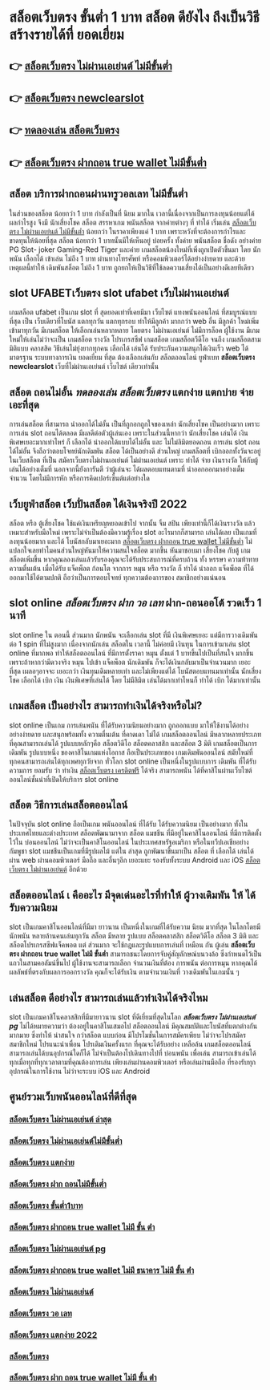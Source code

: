 # สล็อตเว็บตรง ขั้นต่ำ 1 บาท สล็อต  ดียังไง ถึงเป็นวิธีสร้างรายได้ที่ ยอดเยี่ยม 

## 👉 [สล็อตเว็บตรง ไม่ผ่านเอเย่นต์ ไม่มีขั้นต่ำ](https://m.gamblerape.com/login?action=login)
## 👉 [สล็อตเว็บตรง newclearslot](https://www.gamblerape.com/)
## 👉 [ทดลองเล่น สล็อตเว็บตรง](https://m.gamblerape.com/login?action=register)
## 👉 [สล็อตเว็บตรง ฝากถอน true wallet ไม่มีขั้นต่ำ](https://m.gamblerape.com/login?action=login)

## สล็อต  บริการฝากถอนผ่านทรูวอลเลท ไม่มีขั้นต่ำ 

ในส่วนของสล็อต  น้อยกว่า   1 บาท กำลังเป็นที่ นิยม มากใน เวลานี้เนื่องจากเป็นการลงทุนน้อยแต่ได้ผลกำไรสูง จึงมี นักเสี่ยงโชค สล็อต สรรหาเกม พนันสล็อต จากค่ายต่างๆ ที่ ทำได้  เริ่มเล่น [สล็อตเว็บตรง ไม่ผ่านเอเย่นต์ ไม่มีขั้นต่ำ](https://www.gamblerape.com/) น้อยกว่า   ในราคาเพียงแค่ 1 บาท เพราะหวังที่จะต้องการกำไรและขาดทุนให้น้อยที่สุด สล็อต  น้อยกว่า   1 บาทนั้นมีให้เห็นอยู่ บ่อยครั้ง  ทั้งค่าย พนันสล็อต ชื่อดัง อย่างค่าย PG Slot- joker Gaming-Red Tiger และค่าย เกมสล็อตน้องใหม่ที่เพิ่งถูกเปิดตัวขึ้นมา โดย นักพนัน   เลือกได้ เข้าเล่น ไม่ถึง 1 บาท ผ่านทางโทรศัพท์ หรือคอมพิวเตอร์ได้อย่างง่ายดาย และด้วยเหตุผลนี้ทำให้ เดิมพันสล็อต ไม่ถึง  1 บาท ถูกยกให้เป็นวิธีที่ใช้ลดความเสี่ยงได้เป็นอย่างดีเลยทีเดียว


##  slot   UFABETเว็บตรง  slot  ufabet เว็บไม่ผ่านเอเย่นต์

 เกมสล็อต ufabet  เป็นเกม slot ที่ สุดยอดเท่าที่เคยมีมา เว็บไซต์   แทงพนันออนไลน์ ที่สมบูรณ์แบบที่สุด เป็น เว็บเดียวที่โบนัส แตกทุกวัน แตกทุกรอบ ทำให้มีลูกค้า มากกว่า web อื่น มีลูกค้า ใหม่เพิ่มเข้ามาทุกวัน มีเกมสล็อต ให้เลือกเล่นหลากหลาย  โดยตรง ไม่ผ่านเอเย่นต์  ไม่มีการล็อค  ผู้ใช้งาน  มีเกมใหม่ให้เล่นไม่ว่าจะเป็น  เกมสล็อต รางวัล  โปรเกรสซีฟ เกมสล็อต  เกมสล็อตวีดีโอ จนถึง เกมสล็อตสามมิติแบบ คลาสสิค วิธีเล่นไม่ยุ่งยากทุกคน เลือกได้ เล่นได้ รับประกันความสนุกได้เงินเร็ว  web  ได้มาตรฐาน ระบบทางการเงิน ยอดเยี่ยม ที่สุด ต้องเลือกเล่นกับ  สล็อตออนไลน์   ยูฟ่าเบท **สล็อตเว็บตรง newclearslot**   เว็บที่ไม่ผ่านเอเย่นต์ เว็บไซต์  เดียวเท่านั้น


## สล็อต ถอนไม่อั้น ***ทดลองเล่น สล็อตเว็บตรง*** แตกง่าย แตกบ่าย จ่ายเอะที่สุด

การเล่นสล็อต ที่สามารถ  นำออกได้ไม่อั้น  เป็นที่ถูกอกถูกใจของเหล่า นักเสี่ยงโชค เป็นอย่างมาก เพราะการเล่น slot   ถอนได้ตลอด  มีผลดีต่อตัวผู้เล่นเอง เพราะในส่วนนี้หากว่า นักเสี่ยงโชค เล่นได้ เงินพิเศษเยอะมากเท่าไหร่ ก็ เลือกได้   นำออกได้แบบได้ไม่อั้น และ ไม่ไม่ลิมิตยอดถอน  การเล่น slot  ถอนได้ไม่อั้น จึงถือว่าตอบโจทย์นักเดิมพัน  สล็อต ได้เป็นอย่างดี ส่วนใหญ่  เกมสล็อตที่  เบิกออกทั้งวันจะอยู่ในเว็บสล็อต ที่เป็น  สมัครเว็บตรงไม่ผ่านเอเย่นต์   ไม่ผ่านเอเย่นต์  เพราะ ทำได้ จ่าย เงินรางวัล ให้กับผู้เล่นได้อย่างเต็มที่ นอกจากนี้ยังการันตี  ว่าผู้เล่นจะ ได้ผลตอบแทนตามที่ นำออกออกมาอย่างเต็มจำนวน โดยไม่มีการหัก หรือการคิดเปอร์เซ็นต์แต่อย่างใด 


## เว็บยูฟ่าสล็อต  เว็บปั่นสล็อต ได้เงินจริงปี 2022

สล็อต หรือ ตู้เสี่ยงโชค ใช้แค่เงินเหรียญหยอดเข้าไป จากนั้น จิ้ม  สปิน  เพียงเท่านี้ก็ได้เงินรางวัล แล้ว เหมาะสำหรับมือใหม่  เพราะไม่จำเป็นต้องมีความรู้เรื่อง slot อะไรมากก็สามารถ เล่นได้เลย เป็นเกมที่ลงทุนน้อยมาก และได้ โบนัสกลับมาเยอะมาก [สล็อตเว็บตรง ฝากถอน true wallet ไม่มีขั้นต่ำ](https://m.gamblerape.com/login?action=register) ไม่แปลกใจเลยทำไมคนส่วนใหญ่หันมาให้ความสนใจสล็อต มากขึ้น หันมาชอบมา เสี่ยงโชค กับตู้  เกมสล็อตเพิ่มขึ้น หากคุณลองเล่นแล้วรับรองคุณจะได้รับประสบการณ์ที่ครบถ้วน ทั้ง หรรษา ความท้าทาย ความตื่นเต้น เมื่อได้รับ แจ็คพ็อต ก้อนโต จากการ หมุน หรือ รางวัล  ก็ ทำได้  นำออก แจ็คพ็อต ที่ได้ออกมาใช้ได้ตามปกติ ถือว่าเป็นการตอบโจทย์ ทุกความต้องการของ สมาชิกอย่างแน่นอน 


##  slot online  ***สล็อตเว็บตรง ฝาก วอ เลท***  ฝาก-ถอนออโต้ รวดเร็ว 1 นาที

 slot online ใน ตอนนี้   ส่วนมาก  นักพนัน จะเลือกเล่น  slot ที่มี เงินพิเศษเยอะ แต่มีการวางเดิมพัน ต่อ 1  spin ที่ไม่สูงมาก เนื่องจากนักเล่น  สล็อตใน เวลานี้ ไม่ค่อยมี เงินทุน ในการเข้ามาเล่น slot online ที่มากพอ ทำให้สล็อตออนไลน์ ที่มีการตั้งราคา หมุน  ตั้งแต่ 1 บาทขึ้นไปเป็นที่สนใจ มากขึ้น เพราะถ้าหากว่ามีดวงจริง หมุน ไปเข้า แจ็คพ็อต  นักเดิมพัน ก็จะได้เงินกลับมาเป็นจำนวนมาก เยอะที่สุด  เผลอๆอาจจะ เยอะกว่า  เงินทุนเดิมหลายเท่า และไม่เพียงแต่ได้ โบนัสตอบแทนมาเท่านั้น  นักเสี่ยงโชค เลือกได้  เบิก เงิน เงินพิเศษที่เล่นได้ โดย ไม่มีลิมิต เล่นได้มากเท่าไหนก็ ทำได้  เบิก ได้มากเท่านั้น


##  เกมสล็อต เป็นอย่างไร สามารถทำเงินได้จริงหรือไม่?

 slot online เป็นเกม การเล่นพนัน ที่ได้รับความนิยมอย่างมาก  ถูกออกแบบ มาให้ใช้งานได้อย่าง อย่างง่ายดาย และสนุกพร้อมทั้ง ความตื่นเต้น ที่คาดเดา  ไม่ได้ เกมสล็อตออนไลน์  มีหลากหลายประเภท  ที่คุณสามารถเล่นได้ รูปแบบหลักๆคือ  สล็อตวิดีโอ สล็อตคลาสสิก และสล็อต 3 มิติ เกมสล็อตเป็นการ เดิมพัน  รูปแบบหนึ่ง ของคาสิโนเกมแห่งโอกาส ถือเป็นประเภทของ เกมเดิมพันออนไลน์  สมัยใหม่ที่ ทุกคนสามารถเล่นได้ทุกเพศทุกวัยจาก ทั่วโลก   slot online เป็นหนึ่งในรูปแบบการ เดิมพัน ที่ได้รับความการ ยอมรับ ว่า ทำเงิน [สล็อตเว็บตรง เครดิตฟรี](https://www.gamblerape.com/) ได้จริง สามารถพนัน ได้ที่คาสิโนผ่านเว็บไซต์ออนไลน์ชั้นนำที่เปิดให้บริการ slot online


##  สล็อต วิธีการเล่นสล็อตออนไลน์ 

ในปัจจุบัน  slot online ถือเป็นเกม พนันออนไลน์  ที่ได้รับ  ได้รับความนิยม เป็นอย่างมาก ทั้งในประเทศไทยและต่างประเทศ สล็อตพัฒนามาจาก สล็อต  แมชชีน ที่มีอยู่ในคาสิโนออนไลน์   ที่มีการติดตั้งไว้ใน บ่อนออนไลน์ ไม่ว่าจะเป็นคาสิโนออนไลน์   ในประเทศสหรัฐอเมริกา หรือในทวีปเอเชียอย่างกัมพูชา  slot  แมชชีนเป็นเกมที่มีรูปผลไม้ แต่ใน ล่าสุด ถูกพัฒนาขึ้นมาเป็น  สล็อต ที่ เลือกได้ เล่นได้ผ่าน  web  ผ่านคอมพิวเตอร์  มือถือ และอื่นๆอีก เยอะแยะ รองรับทั้งระบบ Android และ iOS [สล็อตเว็บตรง ไม่ผ่านเอเย่นต์](https://www.gamblerape.com/) อีกด้วย


##  สล็อตออนไลน์ เ คืออะไร มีจุดเด่นอะไรที่ทำให้ ผู้วางเดิมพัน ให้ ได้รับความนิยม 

 slot เป็นเกมคาสิโนออนไลน์ที่มีมา ยาวนาน เป็นหนึ่งในเกมที่ได้รับความ นิยม มากที่สุด ในโลกโดยมี นักพนัน หลายล้านคนเล่นทุกวัน สล็อต มีหลาย รูปแบบ  สล็อตคลาสสิก สล็อตวิดีโอ สล็อต 3 มิติ และสล็อตโปรเกรสซีฟแจ็คพอต แต่ ส่วนมาก จะใช้กฎและรูปแบบการเล่นที่ เหมือน กัน ผู้เล่น **สล็อตเว็บตรง ฝากถอน true wallet ไม่มี ขั้นต่ำ** สามารถชนะโดยการจับคู่สัญลักษณ์บนวงล้อ ซึ่งกำหนดไว้เป็นแถวในสามคอลัมน์ขึ้นไป  ผู้ใช้งานจะสามารถเลือก จำนวนเงินที่ต้อง การพนัน ต่อการหมุน หากคุณได้ผลลัพธ์ที่ตรงกับผลการออกรางวัล คุณก็จะได้รับเงิน ตามจำนวนเงินที่ วางเดิมพันในเกมนั้น ๆ


## เล่นสล็อต ดีอย่างไร สามารถเล่นแล้วทำเงินได้จริงไหม

 slot เป็นเกมคาสิโนคลาสสิกที่มีมายาวนาน   slot  ที่ดีเยี่ยมที่สุดในโลก ***สล็อตเว็บตรง ไม่ผ่านเอเย่นต์ pg*** ไม่ได้หมายความว่า ต้องอยู่ในคาสิโนเสมอไป สล็อตออนไลน์ มีคุณสมบัติและโบนัสที่แตกต่างกันมากมาย ซึ่งทำให้ น่าสนใจ กว่าสล็อต แบบก่อน มีโปรโมชั่นในการสมัครเพียบ ไม่ว่าจะโปรสมัครสมาชิกใหม่ โปรแนะนำเพื่อน โปรเติมเงินครั้งแรก ที่คุณจะได้รับอย่าง เหลือล้น   เกมสล็อตออนไลน์ สามารถเล่นได้บนอุปกรณ์ใดก็ได้ ไม่จำเป็นต้องไปเดินทางไปที่ บ่อนพนัน เพื่อเล่น สามารถเข้าเล่นได้ทุกเมื่อทุกที่ทุกเวลาตามที่คุณต้องการเล่น เพียงเล่นผ่านคอมพิวเตอร์ หรือเล่นผ่านมือถือ ที่รองรับทุกอุปกรณ์ในการใช้งาน ไม่ว่าจะระบบ iOS และ Android

## ศูนย์รวมเว็บพนันออนไลน์ที่ดีที่สุด

### [สล็อตเว็บตรง ไม่ผ่านเอเย่นต์ ล่าสุด](https://atom.io/themes/สมัครเว็บตรง%20สล็อต777%20PG%20Slot%20เว็บพนันสล็อตออนไลน์อันดับ%201)
### [สล็อตเว็บตรง ไม่ผ่านเอเย่นต์ไม่มีขั้นต่ำ](https://atom.io/themes/สมัครเว็บตรง%20ทดลอง%20เล่น%20สล็อต%20ทุก%20ค่าย%20PGSlot%20JokerSlot%20เครดิดฟรี)
### [สล็อตเว็บตรง แตกง่าย](https://atom.io/themes/สมัครเว็บตรง%20สล็อต%20ฝาก%2010%20รับ%20100%20ทำยอด%20200%20PGSlot%20JokerSlot%20เครดิดฟรี)
### [สล็อตเว็บตรง ฝาก ถอนไม่มีขั้นต่ำ](https://atom.io/themes/สมัครเว็บตรง%20สล็อต168%20เว็บสล็อตออนไลน์%20PGSLOT%20สล็อตแตกง่าย%20สล็อตpg)
### [สล็อตเว็บตรง ขั้นต่ำ1บาท](https://atom.io/themes/สมัครเว็บตรง%20เว็บ%20สล็อต%20PGSlot%20JokerSlot%20เครดิดฟรี)
### [สล็อตเว็บตรง ฝากถอน true wallet ไม่มี ขั้น ต่ํา](https://atom.io/themes/สมัครเว็บตรง%20สล็อต%20เว็บตรง%20ยุโรป%20สล็อตออนไลน์%20PGSLOT%20สล็อตแตกง่าย%20สล็อตpg%202022)
### [สล็อตเว็บตรง ไม่ผ่านเอเย่นต์ pg](https://atom.io/themes/สมัครเว็บตรง%20true%20wallet%20สล็อต%20ฝาก10รับ100%20วอ%20เลท%20สล็อตออนไลน์%20PGSLOT%20สล็อตแตกง่าย%20สล็อตpg%202022)
### [สล็อตเว็บตรง ฝากถอน true wallet ไม่มี ธนาคาร ไม่มี ขั้น ต่ํา](https://atom.io/themes/สมัครเว็บตรง%20888สล็อต%20เว็บสล็อตออนไลน์ใหม่มาแรง%20เกมส์สล็อตออนไลน์%20สล็อตแตกง่าย%20สล็อตpg)
### [สล็อตเว็บตรง ไม่ผ่านเอเย่นต์](https://atom.io/themes/สมัครเว็บตรง%20สล็อต%20โอน%20ผ่าน%20วอ%20เลท%20ไม่มีขั้น%20ต่ํา%202021%20สล็อตออนไลน์%20PGSLOT%20สล็อตแตกง่าย%20สล็อตpg%202022)
### [สล็อตเว็บตรง วอ เลท](https://atom.io/themes/สมัครเว็บตรง%20สล็อต%20เว็บใหญ่%20PGSlot%20JokerSlot%20เครดิดฟรี)
### [สล็อตเว็บตรง แตกง่าย 2022](https://atom.io/themes/สมัครเว็บตรง%20สล็อต%20777%20เว็บตรง%20PGSlot%20JokerSlot%20เครดิดฟรี)
### [สล็อตเว็บตรง](https://atom.io/themes/สมัครเว็บตรง%20สล็อต%20ฝาก-ถอน%20true%20wallet%20ไม่มี%20บัญชีธนาคาร%20SLOTXO%20เว็บพนันสล็อตออนไลน์อันดับ%201)
### [สล็อตเว็บตรง ฝาก ถอน true wallet ไม่มี ขั้น ต่ํา](https://atom.io/themes/สมัครเว็บตรง%20สล็อต%20เว็บตรงไม่ผ่านเอเย่นต์ไม่มีขั้นต่ำ%20เว็บสล็อตออนไลน์ใหม่มาแรง%20เกมส์สล็อตออนไลน์%20สล็อตแตกง่าย%20สล็อตpg)